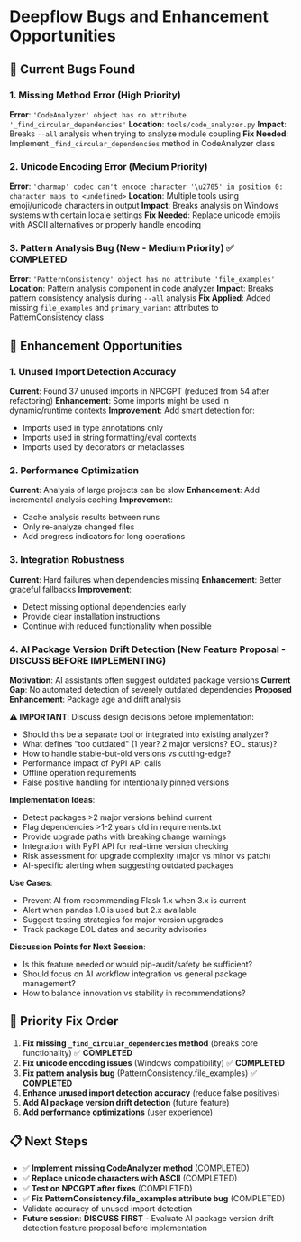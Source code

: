 # Deepflow Bugs and Enhancement Opportunities

## 🐛 Current Bugs Found

### 1. Missing Method Error (High Priority)
**Error**: `'CodeAnalyzer' object has no attribute '_find_circular_dependencies'`
**Location**: `tools/code_analyzer.py`
**Impact**: Breaks `--all` analysis when trying to analyze module coupling
**Fix Needed**: Implement `_find_circular_dependencies` method in CodeAnalyzer class

### 2. Unicode Encoding Error (Medium Priority) 
**Error**: `'charmap' codec can't encode character '\u2705' in position 0: character maps to <undefined>`
**Location**: Multiple tools using emoji/unicode characters in output
**Impact**: Breaks analysis on Windows systems with certain locale settings
**Fix Needed**: Replace unicode emojis with ASCII alternatives or properly handle encoding

### 3. Pattern Analysis Bug (New - Medium Priority) ✅ **COMPLETED**
**Error**: `'PatternConsistency' object has no attribute 'file_examples'`
**Location**: Pattern analysis component in code analyzer
**Impact**: Breaks pattern consistency analysis during `--all` analysis
**Fix Applied**: Added missing `file_examples` and `primary_variant` attributes to PatternConsistency class

## 🔧 Enhancement Opportunities

### 1. Unused Import Detection Accuracy
**Current**: Found 37 unused imports in NPCGPT (reduced from 54 after refactoring)
**Enhancement**: Some imports might be used in dynamic/runtime contexts
**Improvement**: Add smart detection for:
- Imports used in type annotations only
- Imports used in string formatting/eval contexts
- Imports used by decorators or metaclasses

### 2. Performance Optimization
**Current**: Analysis of large projects can be slow
**Enhancement**: Add incremental analysis caching
**Improvement**: 
- Cache analysis results between runs
- Only re-analyze changed files
- Add progress indicators for long operations

### 3. Integration Robustness
**Current**: Hard failures when dependencies missing
**Enhancement**: Better graceful fallbacks
**Improvement**:
- Detect missing optional dependencies early
- Provide clear installation instructions
- Continue with reduced functionality when possible

### 4. AI Package Version Drift Detection (New Feature Proposal - DISCUSS BEFORE IMPLEMENTING)
**Motivation**: AI assistants often suggest outdated package versions
**Current Gap**: No automated detection of severely outdated dependencies
**Proposed Enhancement**: Package age and drift analysis

**⚠️ IMPORTANT**: Discuss design decisions before implementation:
- Should this be a separate tool or integrated into existing analyzer?
- What defines "too outdated" (1 year? 2 major versions? EOL status)?
- How to handle stable-but-old versions vs cutting-edge?
- Performance impact of PyPI API calls
- Offline operation requirements
- False positive handling for intentionally pinned versions

**Implementation Ideas**:
- Detect packages >2 major versions behind current
- Flag dependencies >1-2 years old in requirements.txt
- Provide upgrade paths with breaking change warnings
- Integration with PyPI API for real-time version checking
- Risk assessment for upgrade complexity (major vs minor vs patch)
- AI-specific alerting when suggesting outdated packages

**Use Cases**:
- Prevent AI from recommending Flask 1.x when 3.x is current
- Alert when pandas 1.0 is used but 2.x available
- Suggest testing strategies for major version upgrades
- Track package EOL dates and security advisories

**Discussion Points for Next Session**:
- Is this feature needed or would pip-audit/safety be sufficient?
- Should focus on AI workflow integration vs general package management?
- How to balance innovation vs stability in recommendations?

## 🎯 Priority Fix Order

1. **Fix missing `_find_circular_dependencies` method** (breaks core functionality) ✅ **COMPLETED**
2. **Fix unicode encoding issues** (Windows compatibility) ✅ **COMPLETED**  
3. **Fix pattern analysis bug** (PatternConsistency.file_examples) ✅ **COMPLETED** 
4. **Enhance unused import detection accuracy** (reduce false positives)
5. **Add AI package version drift detection** (future feature)
6. **Add performance optimizations** (user experience)

## 📋 Next Steps

- ✅ **Implement missing CodeAnalyzer method** (COMPLETED)
- ✅ **Replace unicode characters with ASCII** (COMPLETED)
- ✅ **Test on NPCGPT after fixes** (COMPLETED)
- ✅ **Fix PatternConsistency.file_examples attribute bug** (COMPLETED)
- Validate accuracy of unused import detection
- **Future session**: **DISCUSS FIRST** - Evaluate AI package version drift detection feature proposal before implementation